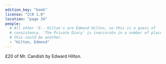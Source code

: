 ```yaml
---
edition_key: "book"
license: "CC0 1.0"
location: "page 34"
people:
  # All other 'E-- Hilton's are Edmond Hilton, so this is a guess of
  # consistency. 'The Private Diary' is inaccurate in a number of places, so
  # this could be another.
  - "Hilton, Edmond"
---
```

£20 of Mr. Candish by Edward Hilton.
